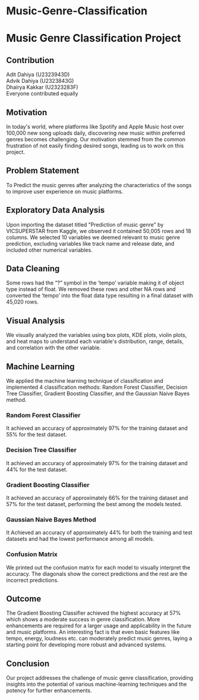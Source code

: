 # Music-Genre-Classification
# Music Genre Classification Project

## Contribution
Adit Dahiya (U2323943D)   
Advik Dahiya (U2323843G)  
Dhairya Kakkar (U2323283F)  
Everyone contributed equally

## Motivation
In today's world, where platforms like Spotify and Apple Music host over 100,000 new song uploads daily, discovering new music within preferred genres becomes challenging. Our motivation stemmed from the common frustration of not easily finding desired songs, leading us to work on this project.

## Problem Statement
To Predict the music genres after analyzing the characteristics of the songs to improve user experience on music platforms.

## Exploratory Data Analysis
Upon importing the dataset titled "Prediction of music genre" by VICSUPERSTAR from Kaggle, we observed it contained 50,005 rows and 18 columns. We selected 10 variables we deemed relevant to music genre prediction, excluding variables like track name and release date, and included other numerical variables.

## Data Cleaning
Some rows had the “?” symbol in the ‘tempo’ variable making it of object type instead of float. We removed these rows and other NA rows and converted the ‘tempo’ into the float data type resulting in a final dataset with 45,020 rows.

## Visual Analysis
We visually analyzed the variables using box plots, KDE plots, violin plots, and heat maps to understand each variable's distribution, range, details, and correlation with the other variable.

## Machine Learning
We applied the machine learning technique of classification and implemented 4 classification methods: Random Forest Classifier, Decision Tree Classifier, Gradient Boosting Classifier, and the Gaussian Naive Bayes method.

### Random Forest Classifier
It achieved an accuracy of approximately 97% for the training dataset and 55% for the test dataset. 

### Decision Tree Classifier
It achieved an accuracy of approximately 97% for the training dataset and 44% for the test dataset.

### Gradient Boosting Classifier
It achieved an accuracy of approximately 66% for the training dataset and 57% for the test dataset, performing the best among the models tested.

### Gaussian Naive Bayes Method
It Achieved an accuracy of approximately 44% for both the training and test datasets and had the lowest performance among all models.

### Confusion Matrix
We printed out the confusion matrix for each model to visually interpret the accuracy. The diagonals show the correct predictions and the rest are the incorrect predictions.

## Outcome
The Gradient Boosting Classifier achieved the highest accuracy at 57% which shows a moderate success in genre classification. More enhancements are required for a larger usage and applicability in the future and music platforms. An interesting fact is that even basic features like tempo, energy, loudness etc. can moderately predict music genres, laying a starting point for developing more robust and advanced systems.

## Conclusion
Our project addresses the challenge of music genre classification, providing insights into the potential of various machine-learning techniques and the potency for further enhancements.

